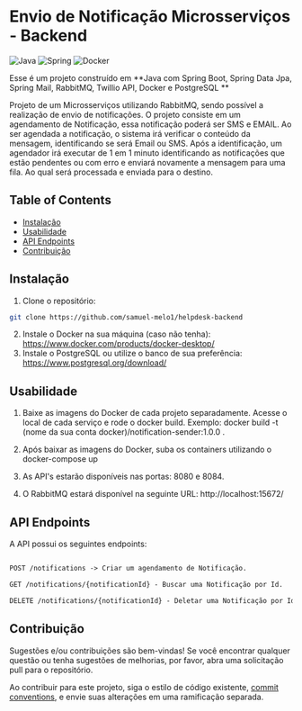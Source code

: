 # Envio de Notificação Microsserviços - Backend

![Java](https://img.shields.io/badge/java-%23ED8B00.svg?style=for-the-badge&logo=openjdk&logoColor=white)
![Spring](https://img.shields.io/badge/spring-%236DB33F.svg?style=for-the-badge&logo=spring&logoColor=white)
![Docker](https://img.shields.io/badge/docker-257bd6?style=for-the-badge&logo=docker&logoColor=white)

Esse é um projeto construído em  **Java com Spring Boot, Spring Data Jpa, Spring Mail, RabbitMQ, Twillio API, Docker e PostgreSQL ** 

Projeto de um Microsserviços utilizando RabbitMQ, sendo possível a realização de envio de notificações. O projeto consiste em um agendamento de Notificação, essa notificação poderá ser SMS e EMAIL. Ao ser agendada a notificação, o sistema irá verificar o conteúdo da mensagem, identificando se será Email ou SMS. Após a identificação, um agendador irá executar de 1 em 1 minuto identificando as notificações que estão pendentes ou com erro e enviará novamente a mensagem para uma fila. Ao qual será processada e enviada para o destino.
## Table of Contents

- [Instalação](#instalação)
- [Usabilidade](#usabilidade)
- [API Endpoints](#api-endpoints)
- [Contribuição](#contribuição)

## Instalação

1. Clone o repositório:

```bash
git clone https://github.com/samuel-melo1/helpdesk-backend
```
2. Instale o Docker na sua máquina (caso não tenha): https://www.docker.com/products/docker-desktop/
3. Instale o PostgreSQL ou utilize o banco de sua preferência: https://www.postgresql.org/download/ 

## Usabilidade
 
1. Baixe as imagens do Docker de cada projeto separadamente. Acesse o local de cada serviço e rode o docker build. Exemplo: docker build -t (nome da sua conta docker)/notification-sender:1.0.0 .

1. Após baixar as imagens do Docker, suba os containers utilizando o docker-compose up

2. As API's estarão disponíveis nas portas: 8080 e 8084. 

3. O RabbitMQ estará disponível na seguinte URL: http://localhost:15672/

## API Endpoints
A API possui os seguintes endpoints:

```markdown

POST /notifications -> Criar um agendamento de Notificação.

GET /notifications/{notificationId} - Buscar uma Notificação por Id. 

DELETE /notifications/{notificationId} - Deletar uma Notificação por Id. 

```

## Contribuição

Sugestões e/ou contribuições são bem-vindas! Se você encontrar qualquer questão ou tenha sugestões de melhorias, por favor, abra uma solicitação pull para o repositório. 


Ao contribuir para este projeto, siga o estilo de código existente, [commit conventions](https://www.conventionalcommits.org/en/v1.0.0/), e envie suas alterações em uma ramificação separada.
